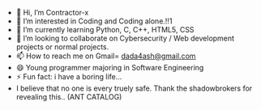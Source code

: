 - 👋 Hi, I’m Contractor-x
- 👀 I’m interested in Coding and Coding alone.!!1
- 🌱 I’m currently learning Python, C, C++, HTML5, CSS
- 💞️ I’m looking to collaborate on Cybersecurity / Web development projects or normal projects.
- 📫 How to reach me on Gmail= dada4ash@gmail.com
- 😄 Young programmer majoring in Software Engineering
- ⚡ Fun fact: i have a boring life...
- I believe that no one is every truely safe. Thank the shadowbrokers for revealing this.. (ANT CATALOG)

<!---
Contractor-x/Contractor-x is a ✨ special ✨ repository because its `README.md` (this file) appears on your GitHub profile.
You can click the Preview link to take a look at your changes.
--->
